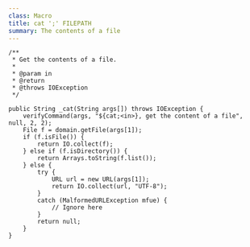 ```yaml
---
class: Macro
title: cat ';' FILEPATH
summary: The contents of a file
---
```




	/**
	 * Get the contents of a file.
	 * 
	 * @param in
	 * @return
	 * @throws IOException
	 */

	public String _cat(String args[]) throws IOException {
		verifyCommand(args, "${cat;<in>}, get the content of a file", null, 2, 2);
		File f = domain.getFile(args[1]);
		if (f.isFile()) {
			return IO.collect(f);
		} else if (f.isDirectory()) {
			return Arrays.toString(f.list());
		} else {
			try {
				URL url = new URL(args[1]);
				return IO.collect(url, "UTF-8");
			}
			catch (MalformedURLException mfue) {
				// Ignore here
			}
			return null;
		}
	}
